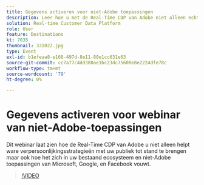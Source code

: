 ```yaml
---
title: Gegevens activeren voor niet-Adobe toepassingen
description: Leer hoe u met de Real-Time CDP van Adobe niet alleen echte personalisatiestrategieën kunt maken voor uw publiek, maar ook hoe u deze kunt integreren in uw bestaande ecosysteem- en niet-Adobe-toepassingen van Microsoft, Google en Facebook.
solution: Real-time Customer Data Platform
role: User
feature: Destinations
kt: 7035
thumbnail: 331022.jpg
type: Event
exl-id: b1efeaa8-e168-497d-8e11-80e1cc631e63
source-git-commit: cc7a77c4dd380ae1bc23dc75608e8e2224dfe78c
workflow-type: tm+mt
source-wordcount: '79'
ht-degree: 0%

---
```


# Gegevens activeren voor webinar van niet-Adobe-toepassingen

Dit webinar laat zien hoe de Real-Time CDP van Adobe u niet alleen helpt ware verpersoonlijkingsstrategieën met uw publiek tot stand te brengen maar ook hoe het zich in uw bestaand ecosysteem en niet-Adobe toepassingen van Microsoft, Google, en Facebook vouwt.

>[!VIDEO](https://video.tv.adobe.com/v/331022/?quality=12&learn=on)



